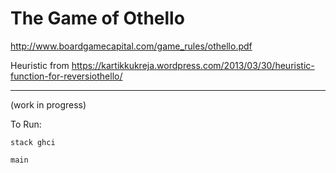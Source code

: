 # The Game of Othello

http://www.boardgamecapital.com/game_rules/othello.pdf

Heuristic from https://kartikkukreja.wordpress.com/2013/03/30/heuristic-function-for-reversiothello/

--------------------------

(work in progress)

To Run:

`stack ghci`

`main`